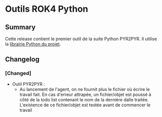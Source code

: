 # Outils ROK4 Python

## Summary

Cette release contient le premier outil de la suite Python PYR2PYR. Il utilise la [librairie Python du projet](https://github.com/rok4/core-python).

## Changelog

### [Changed]

* Outil PYR2PYR :
  * Au lancement de l'agent, on ne fournit plus le fichier où écrire le travail fait. En cas d'erreur attrapée, un fichier/objet est poussé à côté de la todo list contenant le nom de la dernière dalle traitée. L'existence de ce fichier/objet est testée avant de commencer le travail


<!-- 
### [Added]

### [Changed]

### [Deprecated]

### [Removed]

### [Fixed]

### [Security] 
-->